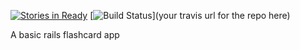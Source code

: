 [<img alt='Stories in Ready' src='https://badge.waffle.io/fergusbarratt/flashcards.png?label=ready&title=Ready' />](https://waffle.io/fergusbarratt/flashcards)
[![Build Status](https://travis-ci.org/fergusbarratt/flashcards.svg?branch=develop)](your travis url for the repo here)

A basic rails flashcard app
